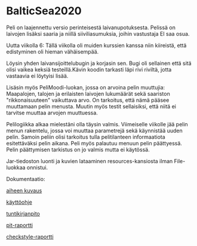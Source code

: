 ﻿# BalticSea2020

Peli on laajennettu versio perinteisestä laivanupotuksesta. Pelissä on laivojen lisäksi saaria ja niillä siiviliasumuksia, joihin vastustaja EI saa osua.

Uutta viikolla 6:
Tällä viikolla oli muiden kurssien kanssa niin kiireistä, että edistyminen oli hieman vähäisempää.

Löysin yhden laivansijoittelubugin ja korjasin sen. Bugi oli sellainen että sitä olisi vaikea keksiä testeillä.Kävin koodin tarkasti läpi rivi riviltä, jotta vastaavia ei löytyisi lisää.

Lisäsin myös PeliMoodi-luokan, jossa on arvoina pelin muuttujia: Maapalojen, talojen ja erilaisten laivojen lukumäärät sekä saariston "rikkonaisuuteen" vaikuttava arvo. On tarkoitus, että nämä pääsee muuttamaan pelin menusta. Muutin myös testit sellaisiksi, että niitä ei tarvitse muuttaa arvojen muuttuessa.

Pelilogiikka alkaa mielestäni olla täysin valmis. Viimeiselle viikolle jää pelin menun rakentelu, jossa voi muuttaa parametrejä sekä käynnistää uuden pelin. Samoin peliin olisi tarkoitus tulla pelitilanteen informaatiota esitettäväksi pelin aikana. Peli myös palautuu menuun pelin päättyessä. Pelin päättymisen tarkistus on jo valmis mutta ei käytössä.

Jar-tiedoston luonti ja kuvien lataaminen resources-kansiosta ilman File-luokkaa onnistui.

Dokumentaatio:

[aiheen kuvaus](dokumentaatio/aiheenKuvausJaRakenne.md)

[käyttöohje](dokumentaatio/kayttoohjeet.md)

[tuntikirjanpito](dokumentaatio/tuntikirjanpito.md)

[pit-raportti](https://htmlpreview.github.io/?https://github.com/tuppatar/BalticSea2020/blob/master/dokumentaatio/pit-raportti/index.html)

[checkstyle-raportti](https://htmlpreview.github.io/?https://github.com/tuppatar/BalticSea2020/blob/master/dokumentaatio/checkstyle-raportti/checkstyle.html)
